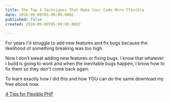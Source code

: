 ```yaml
---
title: The Top 4 Techniques That Make Your Code More Flexible
date: 2016-09-09T05:00:09.000Z
published: false
created: 2016-09-09T05:00:09.000Z

---
```


For years I'd struggle to add new features and fix bugs because the likelihood of something breaking was too high.

Now I don't sweat adding new features or fixing bugs. I know that whatever I build is going to work and when the inevitable bugs happen, I know how to fix them so they don't come back again.

To learn exactly how I did this and how YOU can do the same download my free ebook now.

[4 Tips for Flexible PHP](/uploads/2016/09/4-tips-for-flexible-php.pdf)

